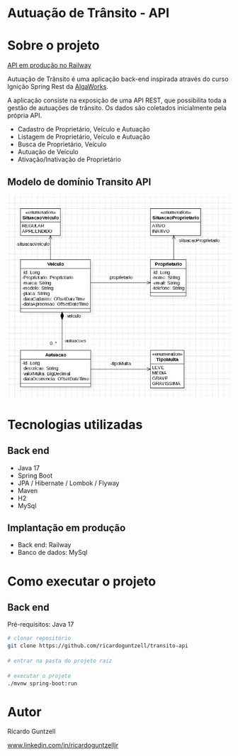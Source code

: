 # Autuação de Trânsito - API

# Sobre o projeto

[API em produção no Railway](https://transito-api-production.up.railway.app "App em produção no Railway")

Autuação de Trânsito é uma aplicação back-end inspirada através do curso Ignição Spring Rest
da [AlgaWorks](https://algaworks.com "Site da AlgaWorks").

A aplicação consiste na exposição de uma API REST,
que possibilita toda a gestão de autuações de trânsito.
Os dados são coletados inicialmente pela própria API.

- Cadastro de Proprietário, Veículo e Autuação
- Listagem de Proprietário, Veículo e Autuação
- Busca de Proprietário, Veículo
- Autuação de Veículo
- Ativação/Inativação de Proprietário

## Modelo de domínio Transito API

<img src="src/main/resources/img/transito-modelo-dominio.png" alt="Modelo de Dominio">

# Tecnologias utilizadas

## Back end

- Java 17
- Spring Boot
- JPA / Hibernate / Lombok / Flyway
- Maven
- H2
- MySql

## Implantação em produção

- Back end: Railway
- Banco de dados: MySql

# Como executar o projeto

## Back end

Pré-requisitos: Java 17

```bash
# clonar repositório
git clone https://github.com/ricardoguntzell/transito-api

# entrar na pasta do projeto raiz

# executar o projeto
./mvnw spring-boot:run
```

# Autor

Ricardo Guntzell

www.linkedin.com/in/ricardoguntzelljr
